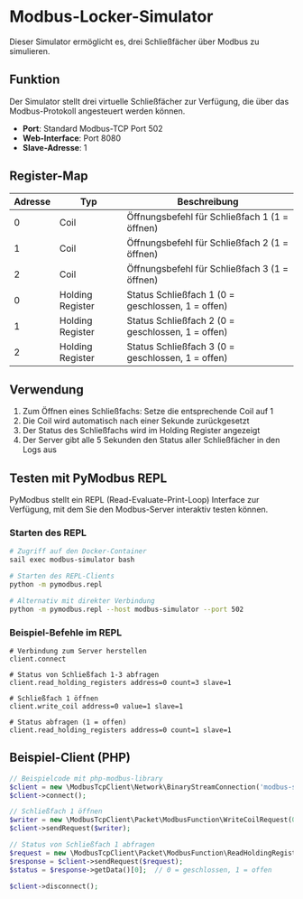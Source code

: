 # Modbus-Locker-Simulator

Dieser Simulator ermöglicht es, drei Schließfächer über Modbus zu simulieren.

## Funktion

Der Simulator stellt drei virtuelle Schließfächer zur Verfügung, die über das Modbus-Protokoll angesteuert werden können.

- **Port**: Standard Modbus-TCP Port 502
- **Web-Interface**: Port 8080
- **Slave-Adresse**: 1

## Register-Map

| Adresse | Typ | Beschreibung |
|---------|-----|-------------|
| 0 | Coil | Öffnungsbefehl für Schließfach 1 (1 = öffnen) |
| 1 | Coil | Öffnungsbefehl für Schließfach 2 (1 = öffnen) |
| 2 | Coil | Öffnungsbefehl für Schließfach 3 (1 = öffnen) |
| 0 | Holding Register | Status Schließfach 1 (0 = geschlossen, 1 = offen) |
| 1 | Holding Register | Status Schließfach 2 (0 = geschlossen, 1 = offen) |
| 2 | Holding Register | Status Schließfach 3 (0 = geschlossen, 1 = offen) |

## Verwendung

1. Zum Öffnen eines Schließfachs: Setze die entsprechende Coil auf 1
2. Die Coil wird automatisch nach einer Sekunde zurückgesetzt
3. Der Status des Schließfachs wird im Holding Register angezeigt
4. Der Server gibt alle 5 Sekunden den Status aller Schließfächer in den Logs aus

## Testen mit PyModbus REPL

PyModbus stellt ein REPL (Read-Evaluate-Print-Loop) Interface zur Verfügung, mit dem Sie den Modbus-Server interaktiv testen können.

### Starten des REPL

```bash
# Zugriff auf den Docker-Container
sail exec modbus-simulator bash

# Starten des REPL-Clients
python -m pymodbus.repl

# Alternativ mit direkter Verbindung
python -m pymodbus.repl --host modbus-simulator --port 502
```

### Beispiel-Befehle im REPL

```
# Verbindung zum Server herstellen
client.connect

# Status von Schließfach 1-3 abfragen
client.read_holding_registers address=0 count=3 slave=1

# Schließfach 1 öffnen
client.write_coil address=0 value=1 slave=1

# Status abfragen (1 = offen)
client.read_holding_registers address=0 count=1 slave=1
```

## Beispiel-Client (PHP)

```php
// Beispielcode mit php-modbus-library
$client = new \ModbusTcpClient\Network\BinaryStreamConnection('modbus-simulator', 502);
$client->connect();

// Schließfach 1 öffnen
$writer = new \ModbusTcpClient\Packet\ModbusFunction\WriteCoilRequest(0, true);
$client->sendRequest($writer);

// Status von Schließfach 1 abfragen
$request = new \ModbusTcpClient\Packet\ModbusFunction\ReadHoldingRegistersRequest(0, 1);
$response = $client->sendRequest($request);
$status = $response->getData()[0];  // 0 = geschlossen, 1 = offen

$client->disconnect();
``` 